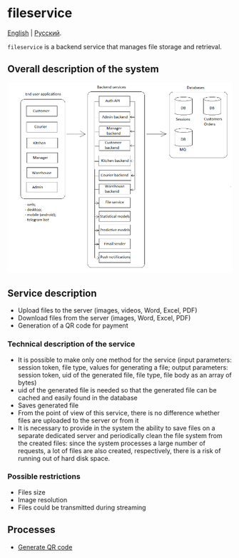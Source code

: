 # fileservice

[English](fileservice.md) | [Русский](fileservice.ru.md). 

`fileservice` is a backend service that manages file storage and retrieval.

## Overall description of the system 

![system_overall](../img/system_overall.png)

## Service description

- Upload files to the server (images, videos, Word, Excel, PDF)
- Download files from the server (images, Word, Excel, PDF)
- Generation of a QR code for payment

### Technical description of the service

- It is possible to make only one method for the service (input parameters: session token, file type, values for generating a file; output parameters: session token, uid of the generated file, file type, file body as an array of bytes)
- uid of the generated file is needed so that the generated file can be cached and easily found in the database
- Saves generated file
- From the point of view of this service, there is no difference whether files are uploaded to the server or from it
- It is necessary to provide in the system the ability to save files on a separate dedicated server and periodically clean the file system from the created files: since the system processes a large number of requests, a lot of files are also created, respectively, there is a risk of running out of hard disk space.

<!--
### Claculations 

- Resolution: 720p
- Measurement (in pixels): 1280x720
- Pixel count: 921,600
- Number of frames per second: 24 fps 
    - The image is updated every 41.5 ms (or 0.041 s)
- Data transimmited per second: 22,118,400 bytes (about 22 MB)
-->

### Possible restrictions

- Files size
- Image resolution
- Files could be transmitted during streaming

<!--
Video resolution: 

![video-resolution](https://zidivo.com/wp-content/uploads/2020/09/video-resolution.png)
-->

## Processes 

- [Generate QR code](../processes/fileservice/generateqr.md)
